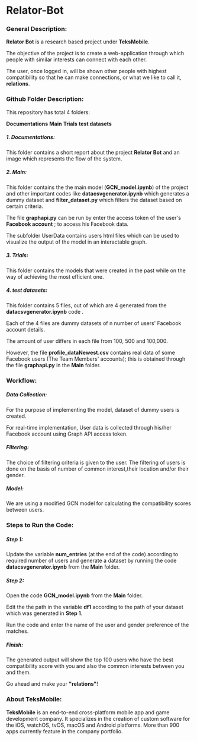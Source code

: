 
# Relator-Bot

### General Description:

__Relator Bot__ is a research based project under __TeksMobile__.

The objective of the project is to create a web-application through which people with similar interests can connect with each other.

The user, once logged in, will be shown other people with highest compatibility so that he can make connections, or what we like to call it, __relations__.

### Github Folder Description:

This repository has total 4 folders:

__Documentations__
__Main__
__Trials__
__test datasets__

##### 1. Documentations:

This folder contains a short report about the project __Relator Bot__ and an image which represents the flow of the system.

##### 2. Main:

This folder contains the the main model (__GCN_model.ipynb__) of the project and other important codes like __datacsvgenerator.ipynb__ which generates a dummy dataset and __filter_dataset.py__ which filters the dataset based on certain criteria.

The file __graphapi.py__ can be run by enter the access token of the user's __Facebook account__ ; to access his Facebook data.

The subfolder UserData contains users html files which can be used to visualize the output of the model in an interactable graph.

##### 3. Trials:

This folder contains the models that were created in the past while on the way of achieving the most efficient one.

##### 4. test datasets:

This folder contains 5 files, out of which are 4 generated from the __datacsvgenerator.ipynb__ code .

Each of the 4 files are dummy datasets of n number of users' Facebook account details.

The amount of user differs in each file from 100, 500 and 100,000. 

However, the file __profile_dataNewest.csv__ contains real data of some Facebook users (The Team Members' accounts); this is obtained through the file __graphapi.py__ in the __Main__ folder.

### Workflow:

##### Data Collection:

For the purpose of implementing the model, dataset of dummy users is created.

For real-time implementation, User data is collected through his/her Facebook account using Graph API access token.

##### Filtering:

The choice of filtering criteria is given to the user.
The filtering of users is done on the basis of number of common interest,their location and/or their gender.

##### Model:

We are using a modified GCN model for calculating the compatibility scores between users.

### Steps to Run the Code:

##### Step 1:

Update the variable __num_entries__ (at the end of the code) according to required number of users and generate a dataset by running the code __datacsvgenerator.ipynb__ from the __Main__ folder.

##### Step 2:

Open the code __GCN_model.ipynb__ from the __Main__ folder.

Edit the the path in the variable __df1__ according to the path of your dataset which was generated in __Step 1__.

Run the code and enter the name of the user and gender preference of the matches.

##### Finish:

The generated output will show the top 100 users who have the best compatibility score with you and also the common interests between you and them.


Go ahead and make your __"relations"__!

### About TeksMobile:

__TeksMobile__ is an end-to-end cross-platform mobile app and game development company. 
It specializes in the creation of custom software for the iOS, watchOS, tvOS, macOS and Android platforms. 
More than 900 apps currently feature in the company portfolio.